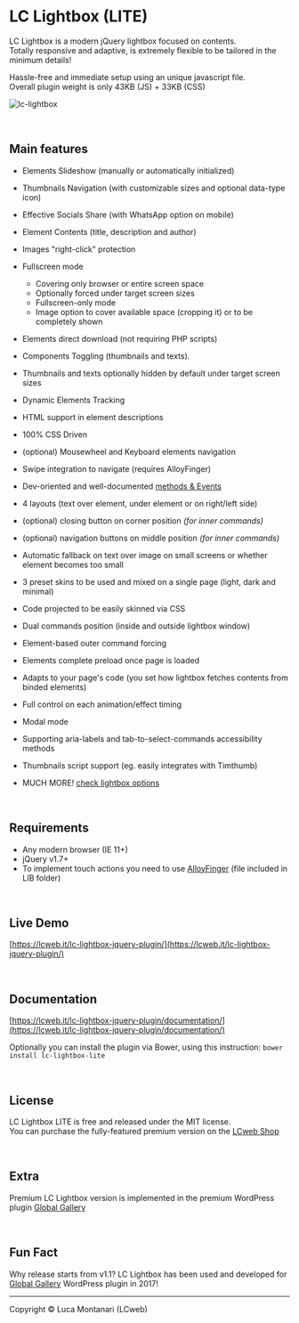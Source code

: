 # LC Lightbox (LITE)
LC Lightbox is a modern jQuery lightbox focused on contents.<br/> 
Totally responsive and adaptive, is extremely flexible to be tailored in the minimum details!

Hassle-free and immediate setup using an unique javascript file. <br/>
Overall plugin weight is only 43KB (JS) + 33KB (CSS)

![lc-lightbox](https://static.lcweb.it/lc-lightbox-lite/lcl_github_img.png)


&nbsp;


Main features
---

* Elements Slideshow (manually or automatically initialized)
* Thumbnails Navigation (with customizable sizes and optional data-type icon)
* Effective Socials Share (with WhatsApp option on mobile)
* Element Contents (title, description and author)
* Images "right-click" protection

* Fullscreen mode
	* Covering only browser or entire screen space
	* Optionally forced under target screen sizes
	* Fullscreen-only mode
	* Image option to cover available space (cropping it) or to be completely shown

* Elements direct download (not requiring PHP scripts)
* Components Toggling (thumbnails and texts).
* Thumbnails and texts optionally hidden by default under target screen sizes
* Dynamic Elements Tracking
* HTML support in element descriptions
* 100% CSS Driven
* (optional) Mousewheel and Keyboard elements navigation
* Swipe integration to navigate (requires AlloyFinger)
* Dev-oriented and well-documented [methods & Events](https://lcweb.it/lc-lightbox-jquery-plugin/documentation/?section=methods)
* 4 layouts (text over element, under element or on right/left side)
* (optional) closing button on corner position <em>(for inner commands)</em>
* (optional) navigation buttons on middle position <em>(for inner commands)</em>
* Automatic fallback on text over image on small screens or whether element becomes too small
* 3 preset skins to be used and mixed on a single page (light, dark and minimal)
* Code projected to be easily skinned via CSS
* Dual commands position (inside and outside lightbox window)

* Element-based outer command forcing
* Elements complete preload once page is loaded
* Adapts to your page's code (you set how lightbox fetches contents from binded elements)
* Full control on each animation/effect timing
* Modal mode
* Supporting aria-labels and tab-to-select-commands accessibility methods
* Thumbnails script support (eg. easily integrates with Timthumb)
* MUCH MORE! [check lightbox options](https://lcweb.it/lc-lightbox-jquery-plugin/documentation/?section=opts)


&nbsp;


Requirements
---

* Any modern browser (IE 11+)
* jQuery v1.7+
* To implement touch actions you need to use [AlloyFinger](https://github.com/AlloyTeam/AlloyFinger/) (file included in LIB folder)


&nbsp;


Live Demo
---
[https://lcweb.it/lc-lightbox-jquery-plugin/](https://lcweb.it/lc-lightbox-jquery-plugin/)


&nbsp;


Documentation
---
[https://lcweb.it/lc-lightbox-jquery-plugin/documentation/](https://lcweb.it/lc-lightbox-jquery-plugin/documentation/)

Optionally you can install the plugin via Bower, using this instruction: `bower install lc-lightbox-lite`

&nbsp;


License
---

LC Lightbox LITE is free and released under the MIT license.<br/>
You can purchase the fully-featured premium version on the [LCweb Shop](https://lcweb.it/lc-lightbox-jquery-plugin/)
 

&nbsp;


Extra
---

Premium LC Lightbox version is implemented in the premium WordPress plugin [Global Gallery](https://lcweb.it/global-gallery-wordpress-photogallery-plugin/)


&nbsp;


Fun Fact
---

Why release starts from v1.1? LC Lightbox has been used and developed for [Global Gallery](https://lcweb.it/global-gallery-wordpress-photogallery-plugin/) WordPress plugin in 2017!

* * *

Copyright &copy; Luca Montanari (LCweb)
